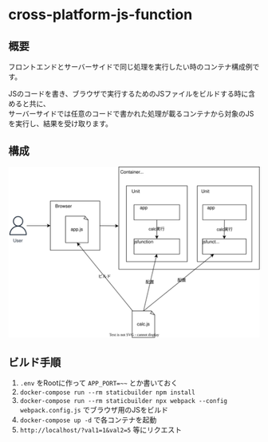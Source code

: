 # cross-platform-js-function

## 概要

フロントエンドとサーバーサイドで同じ処理を実行したい時のコンテナ構成例です。

JSのコードを書き、ブラウザで実行するためのJSファイルをビルドする時に含めると共に、  
サーバーサイドでは任意のコードで書かれた処理が載るコンテナから対象のJSを実行し、結果を受け取ります。

## 構成

![構成図](https://raw.githubusercontent.com/shinjiroy/cross-platform-js-function/main/diag.drawio.svg)

## ビルド手順

1. `.env` をRootに作って `APP_PORT=~~` とか書いておく
2. `docker-compose run --rm staticbuilder npm install`
3. `docker-compose run --rm staticbuilder npx webpack --config webpack.config.js` でブラウザ用のJSをビルド
4. `docker-compose up -d` で各コンテナを起動
5. `http://localhost/?val1=1&val2=5` 等にリクエスト
